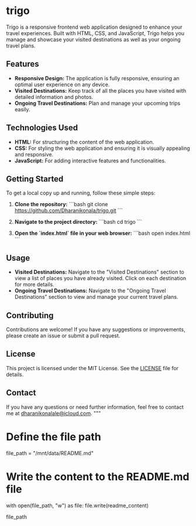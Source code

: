 # trigo
Trigo is a responsive frontend web application designed to enhance your travel experiences. Built with HTML, CSS, and JavaScript, Trigo helps you manage and showcase your visited destinations as well as your ongoing travel plans.

## Features

- **Responsive Design:** The application is fully responsive, ensuring an optimal user experience on any device.
- **Visited Destinations:** Keep track of all the places you have visited with detailed information and photos.
- **Ongoing Travel Destinations:** Plan and manage your upcoming trips easily.

## Technologies Used

- **HTML:** For structuring the content of the web application.
- **CSS:** For styling the web application and ensuring it is visually appealing and responsive.
- **JavaScript:** For adding interactive features and functionalities.

## Getting Started

To get a local copy up and running, follow these simple steps:

1. **Clone the repository:**
    \`\`\`bash
    git clone https://github.com/Dharanikonala/trigo.git
    \`\`\`

2. **Navigate to the project directory:**
    \`\`\`bash
    cd trigo
    \`\`\`

3. **Open the \`index.html\` file in your web browser:**
    \`\`\`bash
    open index.html
    \`\`\`

## Usage

- **Visited Destinations:** Navigate to the "Visited Destinations" section to view a list of places you have already visited. Click on each destination for more details.
- **Ongoing Travel Destinations:** Navigate to the "Ongoing Travel Destinations" section to view and manage your current travel plans.

## Contributing

Contributions are welcome! If you have any suggestions or improvements, please create an issue or submit a pull request.

## License

This project is licensed under the MIT License. See the [LICENSE](LICENSE) file for details.

## Contact

If you have any questions or need further information, feel free to contact me at dharanikonalale@icloud.com.
"""

# Define the file path
file_path = "/mnt/data/README.md"

# Write the content to the README.md file
with open(file_path, "w") as file:
    file.write(readme_content)

file_path
